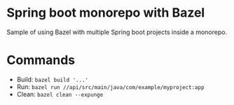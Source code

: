# Spring boot monorepo with Bazel

Sample of using Bazel with multiple Spring boot projects inside a monorepo.

# Commands
 - Build: `bazel build '...'`
 - Run: `bazel run //api/src/main/java/com/example/myproject:app`
 - Clean: `bazel clean --expunge`